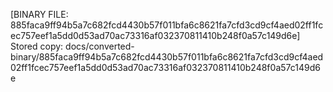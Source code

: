 [BINARY FILE: 885faca9ff94b5a7c682fcd4430b57f011bfa6c8621fa7cfd3cd9cf4aed02ff1fcec757eef1a5dd0d53ad70ac73316af032370811410b248f0a57c149d6e]
Stored copy: docs/converted-binary/885faca9ff94b5a7c682fcd4430b57f011bfa6c8621fa7cfd3cd9cf4aed02ff1fcec757eef1a5dd0d53ad70ac73316af032370811410b248f0a57c149d6e
